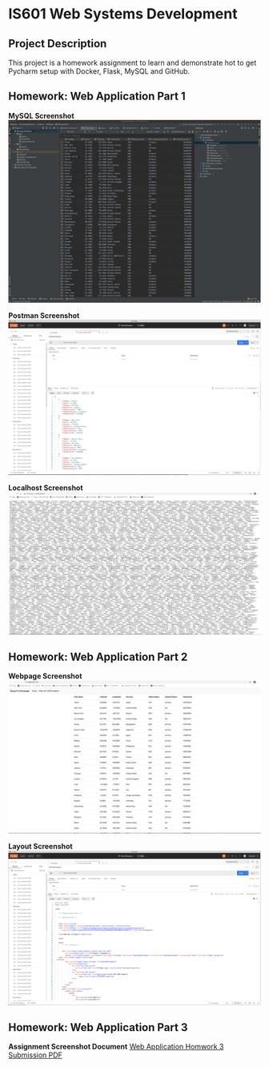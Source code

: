 # IS601 Web Systems Development

## Project Description

This project is a homework assignment to learn and demonstrate hot to get Pycharm setup with Docker, Flask, MySQL and GitHub.

## Homework: Web Application Part 1
**MySQL Screenshot**
![query request output](screenshots/query.png)

**Postman Screenshot**
![postman request output](screenshots/postman.png)

**Localhost Screenshot**
![postman_request_output](screenshots/localhost.png)

## Homework: Web Application Part 2

**Webpage Screenshot**
![postman_request_output](screenshots/webpage.png)

**Layout Screenshot**
![postman_request_output](screenshots/bootstrap.png)

## Homework: Web Application Part 3

**Assignment Screenshot Document**
[Web Application Homwork 3 Submission PDF](https://github.com/rpr325/WebAppAlpha/blob/Homework3/IS601%20WebAppHW3.pdf)


